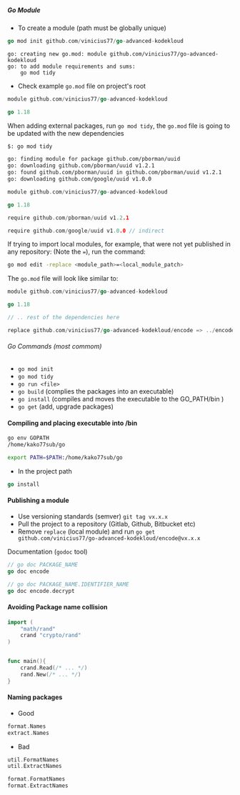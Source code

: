 ##### Go Module

- To create a module (path must be globally unique)

```go
go mod init github.com/vinicius77/go-advanced-kodekloud
```

```
go: creating new go.mod: module github.com/vinicius77/go-advanced-kodekloud
go: to add module requirements and sums:
	go mod tidy
```

- Check example `go.mod` file on project's root

```go
module github.com/vinicius77/go-advanced-kodekloud

go 1.18
```

When adding external packages, run `go mod tidy`, the `go.mod` file is going to be updated with the new dependencies

```bash
$: go mod tidy

go: finding module for package github.com/pborman/uuid
go: downloading github.com/pborman/uuid v1.2.1
go: found github.com/pborman/uuid in github.com/pborman/uuid v1.2.1
go: downloading github.com/google/uuid v1.0.0
```

```go
module github.com/vinicius77/go-advanced-kodekloud

go 1.18

require github.com/pborman/uuid v1.2.1

require github.com/google/uuid v1.0.0 // indirect
```

If trying to import local modules, for example, that were not yet published in any repository: (Note the `=`), run the command:

```bash
go mod edit -replace <module_path>=<local_module_patch>
```

The `go.mod` file will look like similar to:

```go
module github.com/vinicius77/go-advanced-kodekloud

go 1.18

// .. rest of the dependencies here

replace github.com/vinicius77/go-advanced-kodekloud/encode => ../encode
```

###### Go Commands (most commom)

- `go mod init`
- `go mod tidy`
- `go run <file>`
- `go build` (complies the packages into an executable)
- `go install` (compiles and moves the executable to the GO_PATH/bin )
- `go get` (add, upgrade packages)

#### Compiling and placing executable into /bin

```bash
go env GOPATH
/home/kako77sub/go

export PATH=$PATH:/home/kako77sub/go
```

- In the project path

```go
go install
```

#### Publishing a module

- Use versioning standards (semver) `git tag vx.x.x`
- Pull the project to a repository (Gitlab, Github, Bitbucket etc)
- Remove `replace` (local module) and run `go get github.com/vinicius77/go-advanced-kodekloud/encode@vx.x.x`

Documentation (`godoc` tool)

```go
// go doc PACKAGE_NAME
go doc encode

// go doc PACKAGE_NAME.IDENTIFIER_NAME
go doc encode.decrypt
```

#### Avoiding Package name collision

```go
import (
	"math/rand"
	crand "crypto/rand"
)


func main(){
	crand.Read(/* ... */)
	rand.New(/* ... */)
}
```

#### Naming packages

- Good

```go
format.Names
extract.Names
```

- Bad

```go
util.FormatNames
util.ExtractNames
```

```go
format.FormatNames
format.ExtractNames
```
